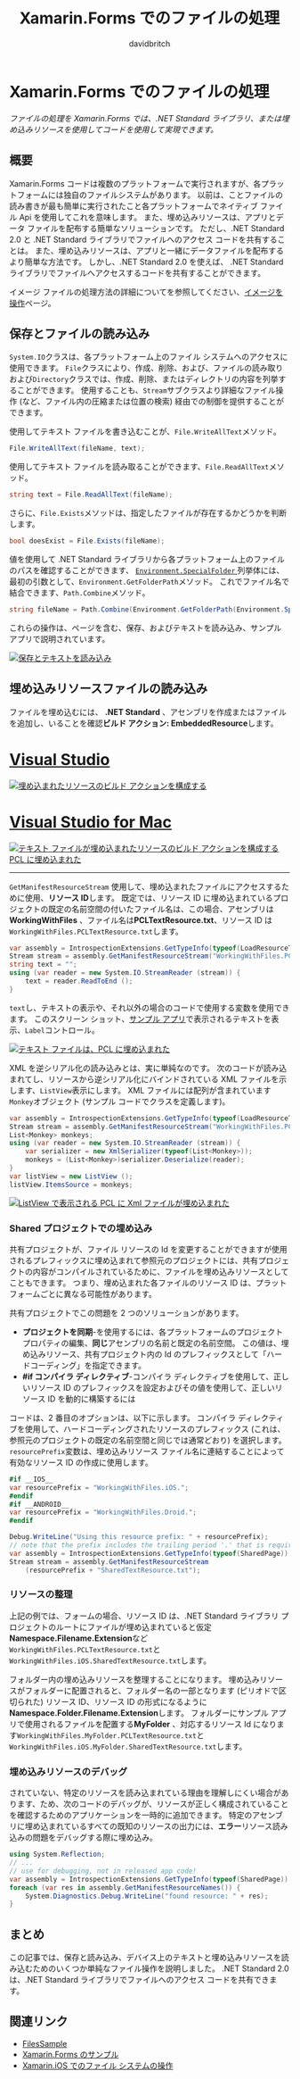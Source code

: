 ﻿---
title: Xamarin.Forms でのファイルの処理
description: ファイルの処理を Xamarin.Forms では、.NET Standard ライブラリ、または埋め込みリソースを使用してコードを使用して実現できます。
ms.prod: xamarin
ms.assetid: 9987C3F6-5F04-403B-BBB4-ECB024EA6CC8
ms.technology: xamarin-forms
author: davidbritch
ms.author: dabritch
ms.date: 06/21/2018
ms.openlocfilehash: ddffb45b8cd8d47371e4ab57f30a467cea45b27d
ms.sourcegitcommit: e268fd44422d0bbc7c944a678e2cc633a0493122
ms.translationtype: MT
ms.contentlocale: ja-JP
ms.lasthandoff: 10/25/2018
ms.locfileid: "50117773"
---
# <a name="file-handling-in-xamarinforms"></a>Xamarin.Forms でのファイルの処理

_ファイルの処理を Xamarin.Forms では、.NET Standard ライブラリ、または埋め込みリソースを使用してコードを使用して実現できます。_

## <a name="overview"></a>概要

Xamarin.Forms コードは複数のプラットフォームで実行されますが、各プラットフォームには独自のファイルシステムがあります。 以前は、ことファイルの読み書きが最も簡単に実行されたこと各プラットフォームでネイティブ ファイル Api を使用してこれを意味します。 また、埋め込みリソースは、アプリとデータ ファイルを配布する簡単なソリューションです。 ただし、.NET Standard 2.0 と .NET Standard ライブラリでファイルへのアクセス コードを共有することは。
また、埋め込みリソースは、アプリと一緒にデータファイルを配布するより簡単な方法です。 しかし、.NET Standard 2.0 を使えば、 .NET Standard ライブラリでファイルへアクセスするコードを共有することができます。

イメージ ファイルの処理方法の詳細についてを参照してください、[イメージを操作](~/xamarin-forms/user-interface/images.md)ページ。

<a name="Loading_and_Saving_Files" />

## <a name="saving-and-loading-files"></a>保存とファイルの読み込み

`System.IO`クラスは、各プラットフォーム上のファイル システムへのアクセスに使用できます。 `File`クラスにより、作成、削除、および、ファイルの読み取りおよび`Directory`クラスでは、作成、削除、またはディレクトリの内容を列挙することができます。 使用することも、`Stream`サブクラスより詳細なファイル操作 (など、ファイル内の圧縮または位置の検索) 経由での制御を提供することができます。

使用してテキスト ファイルを書き込むことが、`File.WriteAllText`メソッド。

```csharp
File.WriteAllText(fileName, text);
```

使用してテキスト ファイルを読み取ることができます、`File.ReadAllText`メソッド。

```csharp
string text = File.ReadAllText(fileName);
```

さらに、`File.Exists`メソッドは、指定したファイルが存在するかどうかを判断します。

```csharp
bool doesExist = File.Exists(fileName);
```

値を使用して .NET Standard ライブラリから各プラットフォーム上のファイルのパスを確認することができます、 [ `Environment.SpecialFolder` ](xref:System.Environment.SpecialFolder)列挙体には、最初の引数として、`Environment.GetFolderPath`メソッド。 これでファイル名で結合できます、`Path.Combine`メソッド。

```csharp
string fileName = Path.Combine(Environment.GetFolderPath(Environment.SpecialFolder.LocalApplicationData), "temp.txt");
```

これらの操作は、ページを含む、保存、およびテキストを読み込み、サンプル アプリで説明されています。

[![保存とテキストを読み込み](files-images/saveandload-sml.png "保存とアプリ内のファイルの読み込み")](files-images/saveandload.png#lightbox "を保存し、アプリでファイルの読み込み")

<a name="Loading_Files_Embedded_as_Resources" />

## <a name="loading-files-embedded-as-resources"></a>埋め込みリソースファイルの読み込み

ファイルを埋め込むには、 **.NET Standard** 、アセンブリを作成またはファイルを追加し、いることを確認**ビルド アクション: EmbeddedResource**します。

# <a name="visual-studiotabwindows"></a>[Visual Studio](#tab/windows)

[![埋め込まれたリソースのビルド アクションを構成する](files-images/vs-embeddedresource-sml.png "設定 EmbeddedResource\"ビルド アクション\"")](files-images/vs-embeddedresource.png#lightbox "EmbeddedResource ビルド アクションの設定")

# <a name="visual-studio-for-mactabmacos"></a>[Visual Studio for Mac](#tab/macos)

[![テキスト ファイルが埋め込まれたリソースのビルド アクションを構成する PCL に埋め込まれた](files-images/xs-embeddedresource-sml.png "設定 EmbeddedResource\"ビルド アクション\"")](files-images/xs-embeddedresource.png#lightbox "EmbeddedResource ビルド アクションの設定")

-----

`GetManifestResourceStream` 使用して、埋め込まれたファイルにアクセスするために使用、**リソース ID**します。 既定では、リソース ID に埋め込まれているプロジェクトの既定の名前空間の付いたファイル名は、この場合、アセンブリは**WorkingWithFiles** 、ファイル名は**PCLTextResource.txt**、リソース ID は`WorkingWithFiles.PCLTextResource.txt`します。

```csharp
var assembly = IntrospectionExtensions.GetTypeInfo(typeof(LoadResourceText)).Assembly;
Stream stream = assembly.GetManifestResourceStream("WorkingWithFiles.PCLTextResource.txt");
string text = "";
using (var reader = new System.IO.StreamReader (stream)) {
    text = reader.ReadToEnd ();
}
```

`text`し、テキストの表示や、それ以外の場合のコードで使用する変数を使用できます。 このスクリーン ショット、[サンプル アプリ](https://developer.xamarin.com/samples/xamarin-forms/WorkingWithFiles/)で表示されるテキストを表示、`Label`コントロール。

 [![テキスト ファイルは、PCL に埋め込まれた](files-images/pcltext-sml.png "アプリに表示される PCL の埋め込みのテキスト ファイル")](files-images/pcltext.png#lightbox "アプリに表示される PCL の埋め込みのテキスト ファイル")

XML を逆シリアル化の読み込みとは、実に単純なのです。 次のコードが読み込まれてし、リソースから逆シリアル化にバインドされている XML ファイルを示します、`ListView`表示にします。 XML ファイルには配列が含まれています`Monkey`オブジェクト (サンプル コードでクラスを定義します)。

```csharp
var assembly = IntrospectionExtensions.GetTypeInfo(typeof(LoadResourceText)).Assembly;
Stream stream = assembly.GetManifestResourceStream("WorkingWithFiles.PCLXmlResource.xml");
List<Monkey> monkeys;
using (var reader = new System.IO.StreamReader (stream)) {
    var serializer = new XmlSerializer(typeof(List<Monkey>));
    monkeys = (List<Monkey>)serializer.Deserialize(reader);
}
var listView = new ListView ();
listView.ItemsSource = monkeys;
```

 [![ListView で表示される PCL に Xml ファイルが埋め込まれた](files-images/pclxml-sml.png "ListView で表示される PCL の埋め込みの XML ファイル")](files-images/pclxml.png#lightbox "ListView で表示される PCL の埋め込みの XML ファイル")

<a name="Embedding_in_Shared_Projects" />

### <a name="embedding-in-shared-projects"></a>Shared プロジェクトでの埋め込み

共有プロジェクトが、ファイル リソースの Id を変更することができますが使用されるプレフィックスに埋め込まれて参照元のプロジェクトには、共有プロジェクトの内容がコンパイルされているために、ファイルを埋め込みリソースとしてこともできます。 つまり、埋め込まれた各ファイルのリソース ID は、プラットフォームごとに異なる可能性があります。

共有プロジェクトでこの問題を 2 つのソリューションがあります。

-  **プロジェクトを同期**-を使用するには、各プラットフォームのプロジェクト プロパティの編集、**同じ**アセンブリの名前と既定の名前空間。 この値は、埋め込みリソース、共有プロジェクト内の Id のプレフィックスとして「ハードコーディング」を指定できます。
-  **#if コンパイラ ディレクティブ**-コンパイラ ディレクティブを使用して、正しいリソース ID のプレフィックスを設定およびその値を使用して、正しいリソース ID を動的に構築するには


コードは、2 番目のオプションは、以下に示します。 コンパイラ ディレクティブを使用して、ハードコーディングされたリソースのプレフィックス (これは、参照元のプロジェクトの既定の名前空間と同じでは通常どおり) を選択します。 `resourcePrefix`変数は、埋め込みリソース ファイル名に連結することによって有効なリソース ID の作成に使用します。

```csharp
#if __IOS__
var resourcePrefix = "WorkingWithFiles.iOS.";
#endif
#if __ANDROID__
var resourcePrefix = "WorkingWithFiles.Droid.";
#endif

Debug.WriteLine("Using this resource prefix: " + resourcePrefix);
// note that the prefix includes the trailing period '.' that is required
var assembly = IntrospectionExtensions.GetTypeInfo(typeof(SharedPage)).Assembly;
Stream stream = assembly.GetManifestResourceStream
    (resourcePrefix + "SharedTextResource.txt");
```

<a name="Organizing_Resources" />

### <a name="organizing-resources"></a>リソースの整理

上記の例では、フォームの場合、リソース ID は、.NET Standard ライブラリ プロジェクトのルートにファイルが埋め込まれていると仮定**Namespace.Filename.Extension**など`WorkingWithFiles.PCLTextResource.txt`と`WorkingWithFiles.iOS.SharedTextResource.txt`します。

フォルダー内の埋め込みリソースを整理することになります。 埋め込みリソースがフォルダーに配置されると、フォルダー名の一部となります (ピリオドで区切られた) リソース ID、リソース ID の形式になるように**Namespace.Folder.Filename.Extension**します。 フォルダーにサンプル アプリで使用されるファイルを配置する**MyFolder** 、対応するリソース Id になります`WorkingWithFiles.MyFolder.PCLTextResource.txt`と`WorkingWithFiles.iOS.MyFolder.SharedTextResource.txt`します。

<a name="Debugging_Embedded_Resources" />

### <a name="debugging-embedded-resources"></a>埋め込みリソースのデバッグ

されていない、特定のリソースを読み込まれている理由を理解しにくい場合があります、ため、次のコードのデバッグが、リソースが正しく構成されていることを確認するためのアプリケーションを一時的に追加できます。 特定のアセンブリに埋め込まれているすべての既知のリソースの出力には、**エラー**リソース読み込みの問題をデバッグする際に埋め込み。

```csharp
using System.Reflection;
// ...
// use for debugging, not in released app code!
var assembly = IntrospectionExtensions.GetTypeInfo(typeof(SharedPage)).Assembly;
foreach (var res in assembly.GetManifestResourceNames()) {
    System.Diagnostics.Debug.WriteLine("found resource: " + res);
}
```

## <a name="summary"></a>まとめ

この記事では、保存と読み込み、デバイス上のテキストと埋め込みリソースを読み込むためのいくつか単純なファイル操作を説明しました。 .NET Standard 2.0 は、.NET Standard ライブラリでファイルへのアクセス コードを共有できます。

## <a name="related-links"></a>関連リンク

- [FilesSample](https://developer.xamarin.com/samples/xamarin-forms/WorkingWithFiles/)
- [Xamarin.Forms のサンプル](https://github.com/xamarin/xamarin-forms-samples)
- [Xamarin.iOS でのファイル システムの操作](~/ios/app-fundamentals/file-system.md)

